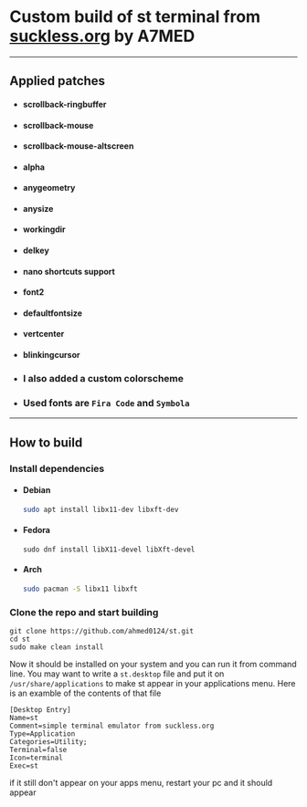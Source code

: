 # **Custom build of st terminal from [suckless.org](https://st.suckless.org) by A7MED**

---
## **Applied patches**
* #### scrollback-ringbuffer
* #### scrollback-mouse
* #### scrollback-mouse-altscreen
* #### alpha
* #### anygeometry
* #### anysize
* #### workingdir
* #### delkey
* #### nano shortcuts support
* #### font2
* #### defaultfontsize
* #### vertcenter
* #### blinkingcursor

* ### I also added a custom colorscheme
* ### Used fonts are `Fira Code` and `Symbola`

---
## **How to build**
### **Install dependencies**
* #### **Debian**
  ```bash
  sudo apt install libx11-dev libxft-dev
  ```
* #### **Fedora**
  ```
  sudo dnf install libX11-devel libXft-devel
  ```
* #### **Arch**
  ```bash
  sudo pacman -S libx11 libxft
  ```
  
### Clone the repo and start building
```
git clone https://github.com/ahmed0124/st.git
cd st
sudo make clean install
```

Now it should be installed on your system and you can run it from command line. You may want to write a `st.desktop` file and put it on `/usr/share/applications` to make st appear in your applications menu. Here is an examble of the contents of that file
```
[Desktop Entry]
Name=st
Comment=simple terminal emulator from suckless.org
Type=Application
Categories=Utility;
Terminal=false
Icon=terminal
Exec=st
```
if it still don't appear on your apps menu, restart your pc and it should appear
